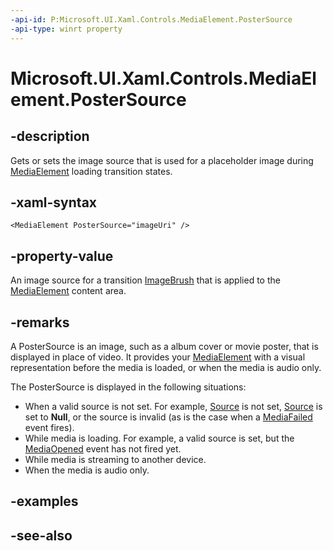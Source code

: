 ```yaml
---
-api-id: P:Microsoft.UI.Xaml.Controls.MediaElement.PosterSource
-api-type: winrt property
---
```


<!-- Property syntax
public Windows.UI.Xaml.Media.ImageSource PosterSource { get;  set; }
-->

# Microsoft.UI.Xaml.Controls.MediaElement.PosterSource

## -description
Gets or sets the image source that is used for a placeholder image during [MediaElement](mediaelement.md) loading transition states.

## -xaml-syntax
```xaml
<MediaElement PosterSource="imageUri" />
```


## -property-value
An image source for a transition [ImageBrush](../microsoft.ui.xaml.media/imagebrush.md) that is applied to the [MediaElement](mediaelement.md) content area.

## -remarks
A PosterSource is an image, such as a album cover or movie poster, that is displayed in place of video. It provides your [MediaElement](mediaelement.md) with a visual representation before the media is loaded, or when the media is audio only.


The PosterSource is displayed in the following situations:

+ When a valid source is not set. For example, [Source](mediaelement_source.md) is not set, [Source](mediaelement_source.md) is set to **Null**, or the source is invalid (as is the case when a [MediaFailed](mediaelement_mediafailed.md) event fires).
+ While media is loading. For example, a valid source is set, but the [MediaOpened](mediaelement_mediaopened.md) event has not fired yet.
+ While media is streaming to another device.
+ When the media is audio only.


## -examples

## -see-also
